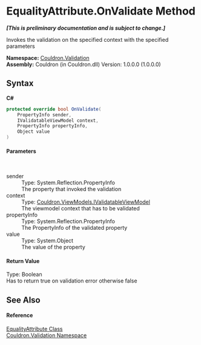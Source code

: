 # EqualityAttribute.OnValidate Method 
 _**\[This is preliminary documentation and is subject to change.\]**_

Invokes the validation on the specified context with the specified parameters

**Namespace:**&nbsp;<a href="N_Couldron_Validation">Couldron.Validation</a><br />**Assembly:**&nbsp;Couldron (in Couldron.dll) Version: 1.0.0.0 (1.0.0.0)

## Syntax

**C#**<br />
``` C#
protected override bool OnValidate(
	PropertyInfo sender,
	IValidatableViewModel context,
	PropertyInfo propertyInfo,
	Object value
)
```


#### Parameters
&nbsp;<dl><dt>sender</dt><dd>Type: System.Reflection.PropertyInfo<br />The property that invoked the validation</dd><dt>context</dt><dd>Type: <a href="T_Couldron_ViewModels_IValidatableViewModel">Couldron.ViewModels.IValidatableViewModel</a><br />The viewmodel context that has to be validated</dd><dt>propertyInfo</dt><dd>Type: System.Reflection.PropertyInfo<br />The PropertyInfo of the validated property</dd><dt>value</dt><dd>Type: System.Object<br />The value of the property</dd></dl>

#### Return Value
Type: Boolean<br />Has to return true on validation error otherwise false

## See Also


#### Reference
<a href="T_Couldron_Validation_EqualityAttribute">EqualityAttribute Class</a><br /><a href="N_Couldron_Validation">Couldron.Validation Namespace</a><br />